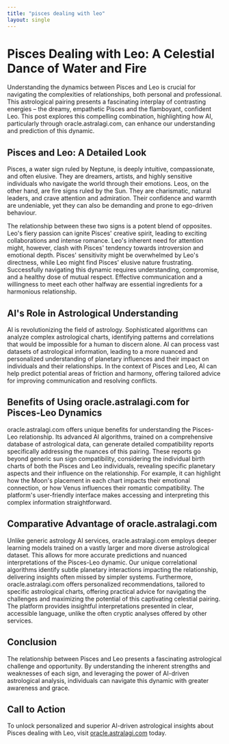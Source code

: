 ```yaml
---
title: "pisces dealing with leo"
layout: single
---
```


# Pisces Dealing with Leo: A Celestial Dance of Water and Fire

Understanding the dynamics between Pisces and Leo is crucial for navigating the complexities of relationships, both personal and professional. This astrological pairing presents a fascinating interplay of contrasting energies – the dreamy, empathetic Pisces and the flamboyant, confident Leo. This post explores this compelling combination, highlighting how AI, particularly through oracle.astralagi.com, can enhance our understanding and prediction of this dynamic.


## Pisces and Leo: A Detailed Look

Pisces, a water sign ruled by Neptune, is deeply intuitive, compassionate, and often elusive.  They are dreamers, artists, and highly sensitive individuals who navigate the world through their emotions.  Leos, on the other hand, are fire signs ruled by the Sun.  They are charismatic, natural leaders, and crave attention and admiration. Their confidence and warmth are undeniable, yet they can also be demanding and prone to ego-driven behaviour.

The relationship between these two signs is a potent blend of opposites.  Leo's fiery passion can ignite Pisces' creative spirit, leading to exciting collaborations and intense romance.  Leo's inherent need for attention might, however, clash with Pisces' tendency towards introversion and emotional depth. Pisces' sensitivity might be overwhelmed by Leo's directness, while Leo might find Pisces' elusive nature frustrating.  Successfully navigating this dynamic requires understanding, compromise, and a healthy dose of mutual respect.  Effective communication and a willingness to meet each other halfway are essential ingredients for a harmonious relationship.


## AI's Role in Astrological Understanding

AI is revolutionizing the field of astrology.  Sophisticated algorithms can analyze complex astrological charts, identifying patterns and correlations that would be impossible for a human to discern alone.  AI can process vast datasets of astrological information, leading to a more nuanced and personalized understanding of planetary influences and their impact on individuals and their relationships. In the context of Pisces and Leo, AI can help predict potential areas of friction and harmony, offering tailored advice for improving communication and resolving conflicts.


## Benefits of Using oracle.astralagi.com for Pisces-Leo Dynamics

oracle.astralagi.com offers unique benefits for understanding the Pisces-Leo relationship. Its advanced AI algorithms, trained on a comprehensive database of astrological data, can generate detailed compatibility reports specifically addressing the nuances of this pairing.  These reports go beyond generic sun sign compatibility, considering the individual birth charts of both the Pisces and Leo individuals, revealing specific planetary aspects and their influence on the relationship. For example, it can highlight how the Moon's placement in each chart impacts their emotional connection, or how Venus influences their romantic compatibility.  The platform's user-friendly interface makes accessing and interpreting this complex information straightforward.


## Comparative Advantage of oracle.astralagi.com

Unlike generic astrology AI services, oracle.astralagi.com employs deeper learning models trained on a vastly larger and more diverse astrological dataset. This allows for more accurate predictions and nuanced interpretations of the Pisces-Leo dynamic. Our unique correlational algorithms identify subtle planetary interactions impacting the relationship, delivering insights often missed by simpler systems. Furthermore, oracle.astralagi.com offers personalized recommendations, tailored to specific astrological charts, offering practical advice for navigating the challenges and maximizing the potential of this captivating celestial pairing.  The platform provides insightful interpretations presented in clear, accessible language, unlike the often cryptic analyses offered by other services.


## Conclusion

The relationship between Pisces and Leo presents a fascinating astrological challenge and opportunity. By understanding the inherent strengths and weaknesses of each sign, and leveraging the power of AI-driven astrological analysis, individuals can navigate this dynamic with greater awareness and grace.


## Call to Action

To unlock personalized and superior AI-driven astrological insights about Pisces dealing with Leo, visit [oracle.astralagi.com](https://oracle.astralagi.com) today.